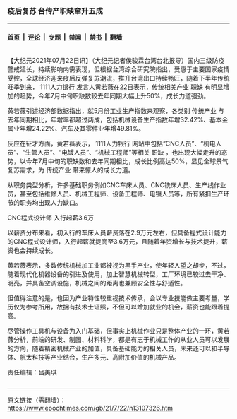 ### 疫后复苏 台传产职缺窜升五成

---

#### [首页](../../../..?n13107326) &nbsp;|&nbsp; [评论](../../../../../epoch-comment?n13107326) &nbsp;|&nbsp; [专题](../../../../../epoch-special?n13107326) &nbsp;|&nbsp; [禁闻](../../../../../epoch-news?n13107326) &nbsp;|&nbsp; [禁书](../../../../../books?n13107326) &nbsp;|&nbsp; [翻墙](https://github.com/gfw-breaker/nogfw/blob/master/README.md?n13107326)


<div class="column" id="artbody" itemprop="articleBody">
 <!-- article content begin -->
 <p>
  【大纪元2021年07月22日讯】（大纪元记者侯骏霖台湾台北报导）国内三级防疫警戒延长，持续影响内需表现，但根据台湾综合研究院指出，受惠于主要国家疫情受控，全球经济迎来疫后反弹复苏潮流，推升台湾出口持续畅旺，随着下半年传统旺季到来，
  <ok href="https://www.epochtimes.com/gb/tag/1111%E4%BA%BA%E5%8A%9B%E9%93%B6%E8%A1%8C.html">
   1111人力银行
  </ok>
  发言人黄若薇在22日表示，传统相关产业
  <ok href="https://www.epochtimes.com/gb/tag/%E8%81%8C%E7%BC%BA.html">
   职缺
  </ok>
  有明显增加的趋势，今年7月中旬职缺数较去年同期大幅上升50%，成长力道强劲。
 </p>
 <p>
  黄若薇引述经济部数据指出，就5月份工业生产指数来观察，各类别
  <ok href="https://www.epochtimes.com/gb/tag/%E4%BC%A0%E7%BB%9F%E4%BA%A7%E4%B8%9A.html">
   传统产业
  </ok>
  与去年同期相比，年增率都超过两成，包括机械设备生产指数年增32.42%、基本金属业年增24.22%、汽车及其零件业年增49.81%。
 </p>
 <p>
  反应在征才方面，黄若薇表示，
  <ok href="https://www.epochtimes.com/gb/tag/1111%E4%BA%BA%E5%8A%9B%E9%93%B6%E8%A1%8C.html">
   1111人力银行
  </ok>
  网站中包括“CNC人员”、“机电人员”、“生管人员”、“电镀人员”、“机械工程师”等相关
  <ok href="https://www.epochtimes.com/gb/tag/%E8%81%8C%E7%BC%BA.html">
   职缺
  </ok>
  ，也出现大幅走升的态势，以今年7月中旬的职缺数和去年同期相比，成长比例高达50%，显见全球景气复苏需求，为
  <ok href="https://www.epochtimes.com/gb/tag/%E4%BC%A0%E7%BB%9F%E4%BA%A7%E4%B8%9A.html">
   传统产业
  </ok>
  带来惊人的成长力道。
 </p>
 <p>
  从职务类型分析，许多基础职务例如CNC车床人员、CNC铣床人员、生产线作业员，甚至包括维修人员、机械工程师、设备工程师、电镀人员等，所有紧扣生产环节的职务均出现人力缺口。
 </p>
 <p>
  CNC程式设计师 入行起薪3.6万
 </p>
 <p>
  以薪资分布来看，初入行的车床人员薪资落在2.9万元左右，但具备程式设计能力的CNC程式设计师，入行起薪就提高至3.6万元，且随着年资增长与技术提升，薪资也会持续成长。
 </p>
 <p>
  黄若薇表示，多数传统机械加工业都被视为黑手产业，使年轻人望之却步，不过，随着现代化机器设备的引进及使用，加上智慧机械转型，工厂环境已较过去干净、明亮，并具备空调设施，机械之间的距离也兼顾安全性与舒适性。
 </p>
 <p>
  但值得注意的是，也因为产业特性较重视技术传承，会以专业技能做主要考量，学历仅为参考所用，故拥有技术士证照，不但可以增加就业的机会，薪资也能跟着提高。
 </p>
 <p>
  尽管操作工具机与设备为入门基础，但事实上机械作业只是整体产业的一环，黄若薇分析，前端的研发、制图、材料科学，都是有志于机械工作的从业人员可以发展的方向，随着精密机械产业的加值，具备基础能力的相关人员，未来还可以和半导体、航太科技等产业结合，生产多元、高附加价值的机械产品。
 </p>
 <p>
  责任编辑：吕美琪
 </p>
 <!-- article content end -->
</div>


---

原文链接（需翻墙）：https://www.epochtimes.com/gb/21/7/22/n13107326.htm